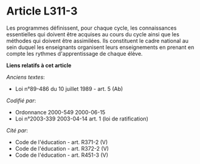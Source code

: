 # Article L311-3

Les programmes définissent, pour chaque cycle, les connaissances essentielles qui doivent être acquises au cours du cycle
ainsi que les méthodes qui doivent être assimilées. Ils constituent le cadre national au sein duquel les enseignants
organisent leurs enseignements en prenant en compte les rythmes d'apprentissage de chaque élève.

**Liens relatifs à cet article**

_Anciens textes_:

  - Loi n°89-486 du 10 juillet 1989 - art. 5 (Ab)

_Codifié par_:

  - Ordonnance 2000-549 2000-06-15
  - Loi n°2003-339 2003-04-14 art. 1 (loi de ratification)

_Cité par_:

  - Code de l'éducation - art. R371-2 (V)
  - Code de l'éducation - art. R372-2 (V)
  - Code de l'éducation - art. R451-3 (V)
